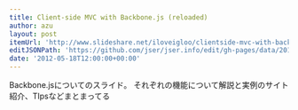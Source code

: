 ```yaml
---
title: Client-side MVC with Backbone.js (reloaded)
author: azu
layout: post
itemUrl: 'http://www.slideshare.net/iloveigloo/clientside-mvc-with-backbonejs-reloaded'
editJSONPath: 'https://github.com/jser/jser.info/edit/gh-pages/data/2012/05/index.json'
date: '2012-05-18T12:00:00+00:00'
---
```

Backbone.jsについてのスライド。
それぞれの機能について解説と実例のサイト紹介、TIpsなどまとまってる
